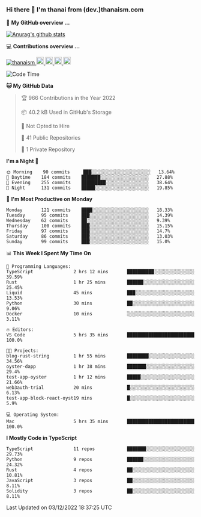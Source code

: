 ### Hi there 👋 I'm thanai from (dev.)thanaism.com

<!-- バッジ関連 -->
<!--
メイン：https://shields.io/category/social
GitHub view：https://github.com/antonkomarev/github-profile-views-counter
Qiita contributions：https://qiita.com/mikkame/items/f2c60d9caf8a8e38ec50
 -->

🍎 **My GitHub overview ...**

<!-- GitHubトロフィー -->
<!--
https://github.com/ryo-ma/github-profile-trophy
 -->

<!-- [![trophy](https://github-profile-trophy.vercel.app/?username=thanaism)](https://github.com/thanaism/thanaism) -->

<!-- GitHubステータス -->
<!--
https://github.com/anuraghazra/github-readme-stats
 -->

[![Anurag's github stats](https://github-readme-stats.vercel.app/api?username=thanaism&count_private=true&show_icons=true)](https://github.com/thanaism/thanaism)

<!-- [![ReadMe Card](https://github-readme-stats.vercel.app/api/pin/?username=thanaism&repo=thanaism)](https://github.com/thanaism/thanaism) -->

<!-- Skill icons -->
<!--
https://rahuldkjain.github.io/gh-profile-readme-generator/
 -->

💻 **Contributions overview ...**

<p align="left">

  <a href="https://github.com/thanaism/thanaism/">
    <img src="https://komarev.com/ghpvc/?username=thanaism" alt="thanaism" />
  </a>
  <a href="http://twitter.com/okinawa__noodle">
    <img height="20" src="https://img.shields.io/twitter/follow/okinawa__noodle?label=Twitter&logo=twitter&style=flat" />
  </a>
  <a href="https://github.com/thanaism">
    <img height="20" src="https://img.shields.io/github/followers/thanaism?label=follow&logo=github&style=flat" />
  </a>
  <!-- <a href="https://www.reddit.com/user/thanaism">
    <img height="20" src="https://img.shields.io/reddit/user-karma/combined/thanaism?label=Reddit&logo=reddit&style=flat" />
  </a>
  <a href="https://stackoverflow.com/users/5720201/thanaism">
    <img height="20" src="https://img.shields.io/stackexchange/stackoverflow/r/5720201?label=StackOverflow&logo=stack-overflow&style=flat" /> -->
  </a>
  <a href="http://qiita.com/thanai">
    <img height="20" src="https://qiita-badge.apiapi.app/s/thanai/posts.svg" />
  </a>
  <//qiita.com/thanai">
    <img height="20" src="https://qiita-badge.apiapi.app/s/thanai/contributions.svg" />
  </a>
</p>

<!--START_SECTION:waka-->
![Code Time](http://img.shields.io/badge/Code%20Time-1%2C090%20hrs%2011%20mins-blue)

**🐱 My GitHub Data** 

> 🏆 966 Contributions in the Year 2022
 > 
> 📦 40.2 kB Used in GitHub's Storage 
 > 
> 🚫 Not Opted to Hire
 > 
> 📜 41 Public Repositories 
 > 
> 🔑 1 Private Repository 
 > 
**I'm a Night 🦉** 

```text
🌞 Morning    90 commits     ███░░░░░░░░░░░░░░░░░░░░░░   13.64% 
🌆 Daytime    184 commits    ███████░░░░░░░░░░░░░░░░░░   27.88% 
🌃 Evening    255 commits    █████████░░░░░░░░░░░░░░░░   38.64% 
🌙 Night      131 commits    █████░░░░░░░░░░░░░░░░░░░░   19.85%

```
📅 **I'm Most Productive on Monday** 

```text
Monday       121 commits    ████░░░░░░░░░░░░░░░░░░░░░   18.33% 
Tuesday      95 commits     ███░░░░░░░░░░░░░░░░░░░░░░   14.39% 
Wednesday    62 commits     ██░░░░░░░░░░░░░░░░░░░░░░░   9.39% 
Thursday     100 commits    ███░░░░░░░░░░░░░░░░░░░░░░   15.15% 
Friday       97 commits     ███░░░░░░░░░░░░░░░░░░░░░░   14.7% 
Saturday     86 commits     ███░░░░░░░░░░░░░░░░░░░░░░   13.03% 
Sunday       99 commits     ███░░░░░░░░░░░░░░░░░░░░░░   15.0%

```


📊 **This Week I Spent My Time On** 

```text
💬 Programming Languages: 
TypeScript               2 hrs 12 mins       ██████████░░░░░░░░░░░░░░░   39.59% 
Rust                     1 hr 25 mins        ██████░░░░░░░░░░░░░░░░░░░   25.45% 
Liquid                   45 mins             ███░░░░░░░░░░░░░░░░░░░░░░   13.53% 
Python                   30 mins             ██░░░░░░░░░░░░░░░░░░░░░░░   9.06% 
Docker                   10 mins             ░░░░░░░░░░░░░░░░░░░░░░░░░   3.11%

🔥 Editors: 
VS Code                  5 hrs 35 mins       █████████████████████████   100.0%

🐱‍💻 Projects: 
blog-rust-string         1 hr 55 mins        ████████░░░░░░░░░░░░░░░░░   34.56% 
oyster-dapp              1 hr 38 mins        ███████░░░░░░░░░░░░░░░░░░   29.4% 
test-app-oyster          1 hr 12 mins        █████░░░░░░░░░░░░░░░░░░░░   21.66% 
web3auth-trial           20 mins             █░░░░░░░░░░░░░░░░░░░░░░░░   6.13% 
test-app-block-react-oyst19 mins             █░░░░░░░░░░░░░░░░░░░░░░░░   5.9%

💻 Operating System: 
Mac                      5 hrs 35 mins       █████████████████████████   100.0%

```

**I Mostly Code in TypeScript** 

```text
TypeScript               11 repos            ███████░░░░░░░░░░░░░░░░░░   29.73% 
Python                   9 repos             ██████░░░░░░░░░░░░░░░░░░░   24.32% 
Rust                     4 repos             ██░░░░░░░░░░░░░░░░░░░░░░░   10.81% 
JavaScript               3 repos             ██░░░░░░░░░░░░░░░░░░░░░░░   8.11% 
Solidity                 3 repos             ██░░░░░░░░░░░░░░░░░░░░░░░   8.11%

```



 Last Updated on 03/12/2022 18:37:25 UTC
<!--END_SECTION:waka-->
